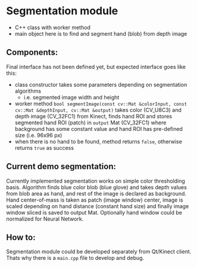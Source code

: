 # Segmentation module

- C++ class with worker method
- main object here is to find and segment hand (blob) from depth image

## Components:

Final interface has not been defined yet, but expected interface goes like this:

- class constructor takes some parameters depending on segmentation algorithms
    - i.e. segmented image width and height
- worker method `bool segmentImage(const cv::Mat &colorInput, const cv::Mat &depthInput, cv::Mat &output)` takes color (CV_U8C3) and depth image (CV_32FC1) from Kinect, finds hand ROI and stores segmented hand ROI (patch) in `output` Mat (CV_32FC1) where background has some constant value and hand ROI has pre-defined size (i.e. 96x96 px)
- when there is no hand to be found, method returns `false`, otherwise returns `true` as success

## Current demo segmentation:

Currently implemented segmentation works on simple color thresholding basis. Algorithm finds blue color blob (blue glove) and takes depth values from blob area as hand, and rest of the image is declared as background. Hand center-of-mass is taken as patch (image window) center, image is scaled depending on hand distance (constant hand size) and finally image window sliced is saved to output Mat. Optionally hand window could be normalized for Neural Network.   

## How to:

Segmentation module could be developed separately from Qt/Kinect client. Thats why there is a `main.cpp` file to develop and debug.   
